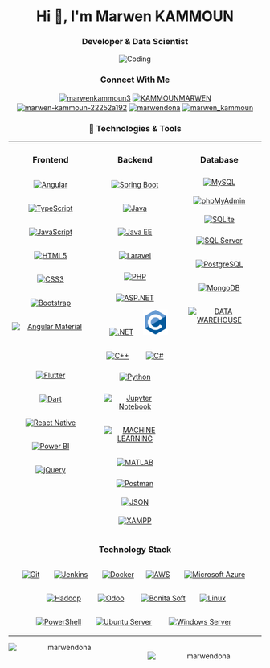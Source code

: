 <h1 align="center">Hi 👋, I'm Marwen KAMMOUN</h1>
<h3 align="center">Developer & Data Scientist</h3>
<div align="center">
    <img alt="Coding" width="300" src="https://media1.giphy.com/media/qgQUggAC3Pfv687qPC/giphy.gif" />
</div>

<h3 align="center"> Connect With Me </h3>
<p align="center">
    <a href="mailto:marwenkammoun3@gmail.com" target="blank"><img align="center"
            src="https://upload.wikimedia.org/wikipedia/commons/4/4e/Gmail_Icon.png" alt="marwenkammoun3" height="30" width="40" /></a>
    <a href="mailto:KAMMOUNMARWEN@iit.ens.tn" target="_blank"><img align="center"
            src="https://encrypted-tbn0.gstatic.com/images?q=tbn:ANd9GcQjPWa57XR6nTz37D9XSWANAF0QYMaNT5rUBZfvmMLrU5gbW4eX70xICEbo1ZLJCa-DPzE&usqp=CAU"                   alt="KAMMOUNMARWEN"
            height="30" width="40" /></a>
    <a href="https://www.linkedin.com/in/marwen-kammoun-22252a192" target="blank"><img align="center"
            src="https://raw.githubusercontent.com/rahuldkjain/github-profile-readme-generator/master/src/images/icons/Social/linked-in-alt.svg"
            alt="marwen-kammoun-22252a192" height="30" width="40" /></a>
    <a href="https://www.facebook.com/marwendona" target="blank"><img align="center"
            src="https://raw.githubusercontent.com/rahuldkjain/github-profile-readme-generator/master/src/images/icons/Social/facebook.svg"
            alt="marwendona" height="30" width="40" /></a>
    <a href="https://twitter.com/marwen_kammoun" target="blank"><img align="center"
            src="https://raw.githubusercontent.com/rahuldkjain/github-profile-readme-generator/master/src/images/icons/Social/twitter.svg"
            alt="marwen_kammoun" height="30" width="40" /></a>
</p>

<h3 align="center"> 🔧 Technologies & Tools </h3>
<table>
    <tr>
        <td valign="top" width="33%">
            <h3 align="center">Frontend</h3>
            <div align="center">
                <a href="https://angular.io/" target="_blank"><img style="margin: 15px"
                        src="https://cdn.iconscout.com/icon/free/png-256/angular-226066.png" alt="Angular" height="50" /></a>
                <a href="https://www.typescriptlang.org/" target="_blank"><img style="margin: 15px"
                        src="https://cdn.simpleicons.org/typescript/#3178C6" alt="TypeScript" height="50" /></a>
                <a href="https://www.javascript.com/" target="_blank"><img style="margin: 15px"
                        src="https://cdn.simpleicons.org/javaScript/#F7DF1E" alt="JavaScript" height="50" /></a>
                </br>
                <a href="https://en.wikipedia.org/wiki/HTML5" target="_blank"><img style="margin: 15px"
                        src="https://cdn.simpleicons.org/html5/#E34F26" alt="HTML5" height="50" /></a>
                <a href="https://www.w3schools.com/css/" target="_blank"><img style="margin: 15px"
                        src="https://cdn.simpleicons.org/css3/#1572B6" alt="CSS3" height="50" /></a>
                <a href="https://getbootstrap.com/docs/3.4/javascript/" target="_blank"><img style="margin: 15px"
                        src="https://cdn.simpleicons.org/bootstrap/#7952B3" alt="Bootstrap" height="50" /></a>
                <a href="https://material.angular.io/" target="_blank"><img style="margin: 15px; display: block; margin-left: auto; margin-right: auto;"
                        src="https://encrypted-tbn0.gstatic.com/images?q=tbn:ANd9GcQUnDVEqEe78HvQ9g-GMREzL1xFXgDRtcVuFUJL9qCq2XCCiAdy4oBSJXFNtdp9npGNrUM&usqp=CAU" alt="Angular Material" height="50" /></a>
                </br>
                <a href="https://flutter.dev/" target="_blank"><img style="margin: 15px"
                        src="https://cdn.iconscout.com/icon/free/png-256/flutter-2038877-1720090.png" alt="Flutter" height="50" /></a>
                <a href="https://dart.dev/" target="_blank"><img style="margin: 15px"
                        src="https://encrypted-tbn0.gstatic.com/images?q=tbn:ANd9GcQWoxiRajTWnNdhHO1ZF2oxaJevJJZJ00AXxZxBzxEPBZGijOFEgKgYGAUtshf7jhoOEtQ&usqp=CAU" alt="Dart" height="50" /></a>
                <a href="https://reactnative.dev/" target="_blank"><img style="margin: 15px"
                        src="https://encrypted-tbn0.gstatic.com/images?q=tbn:ANd9GcShQSuzoSO033la85_jAMD48b8TkB-zlphdBZxTl4HUqGJ3k1SFIutkkxCrCxYisxksSMc&usqp=CAU" alt="React Native" height="50" /></a>
                </br>
                <a href="https://powerbi.microsoft.com/" target="_blank"><img style="margin: 15px"
                         src="https://cdn.windowsreport.com/wp-content/uploads/2019/08/Power-bi-Authentication-error.jpg" alt="Power BI" height="50" /></a>
                <a href="https://jquery.com/" target="_blank"><img style="margin: 15px"
                        src="https://cdn.simpleicons.org/jquery/#0769AD" alt="jQuery" height="50" /></a>
            </div>
        </td>
        <td valign="top" width="33%">
            <h3 align="center">Backend</h3>
            <div align="center">
                <a href="https://spring.io/projects/spring-boot" target="_blank"><img style="margin: 15px"
                        src="https://upload.wikimedia.org/wikipedia/commons/thumb/4/44/Spring_Framework_Logo_2018.svg/800px-Spring_Framework_Logo_2018.svg.png" alt="Spring Boot" height="50" /></a>
                <a href="https://java.com/" target="_blank"><img style="margin: 15px"
                        src="https://upload.wikimedia.org/wikipedia/en/thumb/3/30/Java_programming_language_logo.svg/131px-Java_programming_language_logo.svg.png" alt="Java" height="50" /></a>
                <a href="https://www.oracle.com/java/technologies/javaee" target="_blank"><img style="margin: 15px"
                        src="https://encrypted-tbn0.gstatic.com/images?q=tbn:ANd9GcQIK3iAdcz6N-v95EcniWPhkEh9LQCj9JoYoC7YWmThdimCl3DWyzN8-p7Lbk0frlWraP8&usqp=CAU" alt="Java EE" height="50" /></a>
                <a href="https://laravel.com/" target="_blank"><img style="margin: 15px"
                        src="https://upload.wikimedia.org/wikipedia/commons/thumb/9/9a/Laravel.svg/1200px-Laravel.svg.png" alt="Laravel" height="50" /></a>
                <a href="https://www.php.net/" target="_blank"><img style="margin: 10px"
                        src="https://profilinator.rishav.dev/skills-assets/php-original.svg" alt="PHP" height="50" /></a>
                <a href="https://dotnet.microsoft.com/apps/aspnet" target="_blank"><img style="margin: 15px"
                        src="https://encrypted-tbn0.gstatic.com/images?q=tbn:ANd9GcTE4fAzck7tKDSDNKPB3kF7wJY4_kXWsCZhnS6mpZGlLAzeuKtNf9Ma9O5faOtDgxjqosE&usqp=CAU" alt="ASP.NET" height="50" /></a>
                <a href="https://dotnet.microsoft.com/" target="_blank"><img style="margin: 15px"
                        src="https://upload.wikimedia.org/wikipedia/commons/e/ee/.NET_Core_Logo.svg" alt=".NET" height="50" /></a>
                <a href="https://www.cprogramming.com/" target="_blank" rel="noreferrer"> <img
                        src="https://raw.githubusercontent.com/devicons/devicon/master/icons/c/c-original.svg" alt="c" height="50" /> </a>
                <a href="https://www.cplusplus.com/" target="_blank"><img style="margin: 15px"
                        src="https://upload.wikimedia.org/wikipedia/commons/thumb/1/18/ISO_C%2B%2B_Logo.svg/197px-ISO_C%2B%2B_Logo.svg.png" alt="C++" height="50" /></a>
                <a href="https://docs.microsoft.com/en-us/dotnet/csharp/" target="_blank"> <img style="margin: 15px"
                        src="https://upload.wikimedia.org/wikipedia/commons/0/0d/C_Sharp_wordmark.svg" alt="C#" height="50" /></a>
                </br>
                <a href="https://www.python.org/" target="_blank"><img style="margin: 10px"
                        src="https://cdn.simpleicons.org/python/#3776AB" alt="Python" height="50" /></a>
                <a href="https://jupyter.org/" target="_blank"><img style="margin: 15px"
                        src="https://upload.wikimedia.org/wikipedia/commons/thumb/3/38/Jupyter_logo.svg/1200px-Jupyter_logo.svg.png" alt="Jupyter Notebook" height="50" /></a>
                <a href="https://developers.google.com/machine-learning/crash-course?hl=fr" target="_blank"><img style="margin: 15px"
                        src="https://cdn-icons-png.flaticon.com/512/2464/2464397.png" alt="MACHINE LEARNING" height="50" /></a>
                <a href="https://www.mathworks.com/products/matlab.html" target="_blank"><img style="margin: 15px"
                        src="https://upload.wikimedia.org/wikipedia/commons/2/21/Matlab_Logo.png" alt="MATLAB" height="50" /></a>
                </br>
                <a href="https://www.postman.com/" target="_blank"><img style="margin: 10px"
                        src="https://cdn.simpleicons.org/postman/#FF6C37" alt="Postman" height="50" /></a>
                <a href="https://www.w3schools.com/js/js_json_intro.asp" target="_blank"><img style="margin: 10px"
                        src="https://cdn.simpleicons.org/json/#000000" alt="JSON" height="50" /></a>
                <a href="https://www.apachefriends.org/" target="_blank"><img style="margin: 10px"
                        src="https://profilinator.rishav.dev/skills-assets/xampp.png" alt="XAMPP" height="50" /></a>
            </div>
        </td>
        <td valign="top" width="33%">
            <h3 align="center">Database</h3>
            <div align="center">
                <a href="https://www.mysql.com/" target="_blank"><img style="margin: 10px"
                        src="https://profilinator.rishav.dev/skills-assets/mysql-original-wordmark.svg" alt="MySQL" height="50" /></a>
                <a href="https://www.phpmyadmin.net/" target="_blank"><img style="margin: 10px"
                        src="https://cdn.simpleicons.org/phpmyadmin/#6C78AF" alt="phpMyAdmin" height="50" /></a>
                <a href="https://www.SQLite.com/" target="_blank"><img style="margin: 10px"
                        src="https://cdn.simpleicons.org/SQLite/#003B57" alt="SQLite" height="50" /></a>
                </br>
                <a href="https://www.microsoft.com/en-us/sql-server" target="_blank"><img style="margin: 15px"
                        src="https://encrypted-tbn0.gstatic.com/images?q=tbn:ANd9GcQVXcUCEHFHY4Y6x0I6z3JHIC8YLbCJJ7SxaIy-okDQ8rnmWGtnYe25j-mP1SP2zZr4qYU&usqp=CAU" alt="SQL Server" height="50" /></a>
                <a href="https://www.postgresql.org/" target="_blank"><img style="margin: 15px"
                        src="https://encrypted-tbn0.gstatic.com/images?q=tbn:ANd9GcQk3kSVpiWzJPf0wYuGbe65THoM8GAGYnemHAx_nTXw53gJVoUJCM8x2gzRy2sJernaCbQ&usqp=CAU" alt="PostgreSQL" height="50" /></a>
                </br>
                <a href="https://www.mongodb.com/" target="_blank"><img style="margin: 15px"
                        src="https://encrypted-tbn0.gstatic.com/images?q=tbn:ANd9GcTclnX8t9HBA1P1pUP1-8uw9NGbJOy_IfLlVovdtBoB4IaenK4CaoTpy7uFDLY4IX0VOr8&usqp=CAU" alt="MongoDB" height="50" /></a>
                <a href="https://datascientest.com/data-warehouse" target="_blank"><img style="margin: 15px"
                        src="https://encrypted-tbn0.gstatic.com/images?q=tbn:ANd9GcRfm372MMNLmYrwwMCX_VTMheFrxH2wj3cicG1iZx8pqK-NfPT4kfD-cV-X_jOnX3K-maU&usqp=CAU" alt="DATA WAREHOUSE" height="50" /></a>
            </div>
        </td>
    </tr>
    <tr>
        <td valign="top" colspan="3">
            <h3 align="center">Technology Stack</h3>
            <div align="center">
                <a href="https://github.com/" target="_blank"><img style="margin: 10px"
                            src="https://profilinator.rishav.dev/skills-assets/git-scm-icon.svg" alt="Git" height="50" /></a>
                    <a href="https://jenkins.io/" target="_blank"><img style="margin: 15px"
                            src="https://encrypted-tbn0.gstatic.com/images?q=tbn:ANd9GcRNhykAGH18mwMYkkyHOb8JyqiMECmDg1dsyXIleJcUZY1yS_2Zn6jYoGYiHo3Y2Vr11h8&usqp=CAU" alt="Jenkins" height="50" /></a>
                    <a href="https://www.docker.com/" target="_blank"><img style="margin: 10px"
                            src="https://profilinator.rishav.dev/skills-assets/docker-original-wordmark.svg" alt="Docker" height="50" /></a>
                    <a href="https://aws.amazon.com/" target="_blank"><img style="margin: 10px"
                            src="https://profilinator.rishav.dev/skills-assets/amazonwebservices-original-wordmark.svg" alt="AWS" height="50" /></a>
                    <a href="https://azure.microsoft.com/" target="_blank"><img style="margin: 15px"
                            src="https://upload.wikimedia.org/wikipedia/commons/thumb/a/a8/Microsoft_Azure_Logo.svg/200px-Microsoft_Azure_Logo.svg.png" alt="Microsoft Azure" height="50" /></a>
                    <a href="https://hadoop.apache.org/" target="_blank"><img style="margin: 15px"
                            src="https://encrypted-tbn0.gstatic.com/images?q=tbn:ANd9GcTcQS9mZRUbaz0FrR3ThEd4nygVuYwlmyEX1DpX9aauiFulFIcktFdACwt826eBSBT8T80&usqp=CAU" alt="Hadoop" height="50" /></a>
                    <a href="https://www.odoo.com/" target="_blank"><img style="margin: 15px"
                            src="https://cdn.worldvectorlogo.com/logos/odoo.svg" alt="Odoo" height="50" /></a>
                    <a href="https://bonitasoft.com/" target="_blank"><img style="margin: 15px"
                            src="https://encrypted-tbn0.gstatic.com/images?q=tbn:ANd9GcSX0-idtM80gGM-i6Lud2zH8SRnH8MP5J85fACCx8ukv_3VhzPi3SaEaLX0TMnnLgQ4fvM&usqp=CAU" alt="Bonita Soft" height="50" /></a>
                    <a href="https://www.linux.org/" target="_blank"><img style="margin: 10px"
                            src="https://profilinator.rishav.dev/skills-assets/linux-original.svg" alt="Linux" height="50" /></a>
                    <a href="https://docs.microsoft.com/en-us/powershell/" target="_blank"><img style="margin: 10px"
                            src="https://profilinator.rishav.dev/skills-assets/powershell.png" alt="PowerShell" height="50" /></a>
                    <a href="https://ubuntu.com/download/server" target="_blank"><img style="margin: 15px"
                             src="https://encrypted-tbn0.gstatic.com/images?q=tbn:ANd9GcQHIrmk4xqxX8XLDGRmaEfviwjWDmsVfXfp-UiGMvrLcBDj6I7lG0xkjTkc9vDOkHUxG8o&usqp=CAU" 
                                                                                     alt="Ubuntu Server" height="50" /></a>
                    <a href="https://www.microsoft.com/en-us/cloud-platform/windows-server" target="_blank"><img style="margin: 15px"
                             src="https://encrypted-tbn0.gstatic.com/images?q=tbn:ANd9GcRV5i_B3lqVcci3bgOYvRpoNaKXRhtqVhTg5ITFE8Z7EMDVtTQNCRSMPAVHmKGzFCBX4Y4&usqp=CAU" 
                                                                                                                alt="Windows Server" height="50" /></a>
            </div>
        </td>
    </tr>
</table>

<p align="center">
    <img src="https://github-readme-stats-sigma-five.vercel.app/api/top-langs?username=marwendona&show_icons=true&locale=en&layout=compact"
        alt="marwendona" width="45%" align="left"/>
    </br>
    <img src="https://github-readme-stats-sigma-five.vercel.app/api?username=marwendona&show_icons=true&locale=en"
        alt="marwendona" width="45%" align="right" />
</p> 
